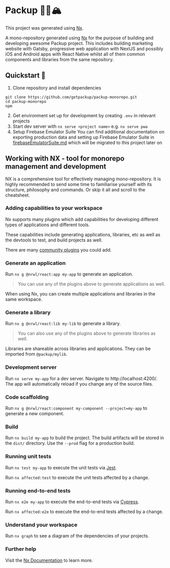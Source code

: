 

# Packup 🎒🥾🏔

This project was generated using [Nx](https://nx.dev).

A mono-repository generated using [Nx](https://nx.dev) for the purpose of building and developing awesome Packup project. This includes
building marketing website with Gatsby, progressive web application with NextJS and possibly iOS and Android apps with React Native 
whilst all of them common components and libraries from the same repository. 

## Quickstart 🚀

1. Clone repository and install dependencies
```shell
git clone https://github.com/getpackup/packup-monorepo.git
cd packup-monorepo
npm
```
2. Get environment set up for development by creating `.env` in relevant projects
3. Start dev server with `nx serve <project name>` e.g. `nx serve pwa`
4. Setup Firebase Emulator Suite You can find additional documentation on exporting production data and setting up Firebase Emulator 
Suite in [firebaseEmulatorSuite.md](https://github.com/tonymamo/getpackup/blob/master/docs/firebaseEmulatorSuite.md) which will be
migrated to this project later on

## Working with NX - tool for monorepo management and development

NX is a comprehensive tool for effectively managing mono-repository. It is highly recommended to send some time to familiarise yourself 
with its structure, philosophy and commands. Or skip it all and scroll to the cheatsheet. 

### Adding capabilities to your workspace

Nx supports many plugins which add capabilities for developing different types of applications and different tools.

These capabilities include generating applications, libraries, etc as well as the devtools to test, and build projects as well.

There are many [community plugins](https://nx.dev/community) you could add.

### Generate an application

Run `nx g @nrwl/react:app my-app` to generate an application.

> You can use any of the plugins above to generate applications as well.

When using Nx, you can create multiple applications and libraries in the same workspace.

### Generate a library

Run `nx g @nrwl/react:lib my-lib` to generate a library.

> You can also use any of the plugins above to generate libraries as well.

Libraries are shareable across libraries and applications. They can be imported from `@packup/mylib`.

### Development server

Run `nx serve my-app` for a dev server. Navigate to http://localhost:4200/. The app will automatically reload if you change any of the source files.

### Code scaffolding

Run `nx g @nrwl/react:component my-component --project=my-app` to generate a new component.

### Build

Run `nx build my-app` to build the project. The build artifacts will be stored in the `dist/` directory. Use the `--prod` flag for a production build.

### Running unit tests

Run `nx test my-app` to execute the unit tests via [Jest](https://jestjs.io).

Run `nx affected:test` to execute the unit tests affected by a change.

### Running end-to-end tests

Run `nx e2e my-app` to execute the end-to-end tests via [Cypress](https://www.cypress.io).

Run `nx affected:e2e` to execute the end-to-end tests affected by a change.

### Understand your workspace

Run `nx graph` to see a diagram of the dependencies of your projects.

### Further help

Visit the [Nx Documentation](https://nx.dev) to learn more.

